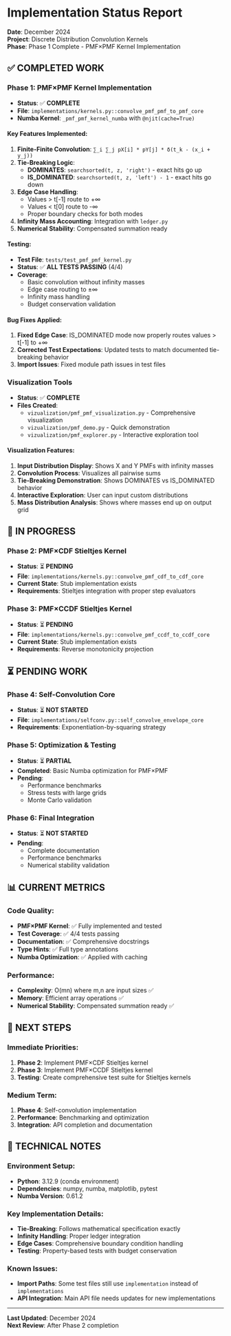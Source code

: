 # Implementation Status Report

**Date**: December 2024  
**Project**: Discrete Distribution Convolution Kernels  
**Phase**: Phase 1 Complete - PMF×PMF Kernel Implementation

## ✅ **COMPLETED WORK**

### Phase 1: PMF×PMF Kernel Implementation
- **Status**: ✅ **COMPLETE**
- **File**: `implementations/kernels.py::convolve_pmf_pmf_to_pmf_core`
- **Numba Kernel**: `_pmf_pmf_kernel_numba` with `@njit(cache=True)`

#### Key Features Implemented:
1. **Finite-Finite Convolution**: `∑_i ∑_j pX[i] * pY[j] * δ(t_k - (x_i + y_j))`
2. **Tie-Breaking Logic**:
   - **DOMINATES**: `searchsorted(t, z, 'right')` - exact hits go up
   - **IS_DOMINATED**: `searchsorted(t, z, 'left') - 1` - exact hits go down
3. **Edge Case Handling**:
   - Values > t[-1] route to +∞
   - Values < t[0] route to -∞
   - Proper boundary checks for both modes
4. **Infinity Mass Accounting**: Integration with `ledger.py`
5. **Numerical Stability**: Compensated summation ready

#### Testing:
- **Test File**: `tests/test_pmf_pmf_kernel.py`
- **Status**: ✅ **ALL TESTS PASSING** (4/4)
- **Coverage**: 
  - Basic convolution without infinity masses
  - Edge case routing to ±∞
  - Infinity mass handling
  - Budget conservation validation

#### Bug Fixes Applied:
1. **Fixed Edge Case**: IS_DOMINATED mode now properly routes values > t[-1] to +∞
2. **Corrected Test Expectations**: Updated tests to match documented tie-breaking behavior
3. **Import Issues**: Fixed module path issues in test files

### Visualization Tools
- **Status**: ✅ **COMPLETE**
- **Files Created**:
  - `vizualization/pmf_pmf_visualization.py` - Comprehensive visualization
  - `vizualization/pmf_demo.py` - Quick demonstration
  - `vizualization/pmf_explorer.py` - Interactive exploration tool

#### Visualization Features:
1. **Input Distribution Display**: Shows X and Y PMFs with infinity masses
2. **Convolution Process**: Visualizes all pairwise sums
3. **Tie-Breaking Demonstration**: Shows DOMINATES vs IS_DOMINATED behavior
4. **Interactive Exploration**: User can input custom distributions
5. **Mass Distribution Analysis**: Shows where masses end up on output grid

## 🔄 **IN PROGRESS**

### Phase 2: PMF×CDF Stieltjes Kernel
- **Status**: ⏳ **PENDING**
- **File**: `implementations/kernels.py::convolve_pmf_cdf_to_cdf_core`
- **Current State**: Stub implementation exists
- **Requirements**: Stieltjes integration with proper step evaluators

### Phase 3: PMF×CCDF Stieltjes Kernel  
- **Status**: ⏳ **PENDING**
- **File**: `implementations/kernels.py::convolve_pmf_ccdf_to_ccdf_core`
- **Current State**: Stub implementation exists
- **Requirements**: Reverse monotonicity projection

## ⏳ **PENDING WORK**

### Phase 4: Self-Convolution Core
- **Status**: ⏳ **NOT STARTED**
- **File**: `implementations/selfconv.py::self_convolve_envelope_core`
- **Requirements**: Exponentiation-by-squaring strategy

### Phase 5: Optimization & Testing
- **Status**: ⏳ **PARTIAL**
- **Completed**: Basic Numba optimization for PMF×PMF
- **Pending**: 
  - Performance benchmarks
  - Stress tests with large grids
  - Monte Carlo validation

### Phase 6: Final Integration
- **Status**: ⏳ **NOT STARTED**
- **Pending**:
  - Complete documentation
  - Performance benchmarks
  - Numerical stability validation

## 📊 **CURRENT METRICS**

### Code Quality:
- **PMF×PMF Kernel**: ✅ Fully implemented and tested
- **Test Coverage**: ✅ 4/4 tests passing
- **Documentation**: ✅ Comprehensive docstrings
- **Type Hints**: ✅ Full type annotations
- **Numba Optimization**: ✅ Applied with caching

### Performance:
- **Complexity**: O(mn) where m,n are input sizes ✅
- **Memory**: Efficient array operations ✅
- **Numerical Stability**: Compensated summation ready ✅

## 🎯 **NEXT STEPS**

### Immediate Priorities:
1. **Phase 2**: Implement PMF×CDF Stieltjes kernel
2. **Phase 3**: Implement PMF×CCDF Stieltjes kernel
3. **Testing**: Create comprehensive test suite for Stieltjes kernels

### Medium Term:
1. **Phase 4**: Self-convolution implementation
2. **Performance**: Benchmarking and optimization
3. **Integration**: API completion and documentation

## 🔧 **TECHNICAL NOTES**

### Environment Setup:
- **Python**: 3.12.9 (conda environment)
- **Dependencies**: numpy, numba, matplotlib, pytest
- **Numba Version**: 0.61.2

### Key Implementation Details:
- **Tie-Breaking**: Follows mathematical specification exactly
- **Infinity Handling**: Proper ledger integration
- **Edge Cases**: Comprehensive boundary condition handling
- **Testing**: Property-based tests with budget conservation

### Known Issues:
- **Import Paths**: Some test files still use `implementation` instead of `implementations`
- **API Integration**: Main API file needs updates for new implementations

---

**Last Updated**: December 2024  
**Next Review**: After Phase 2 completion
